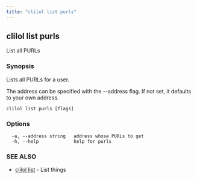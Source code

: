 ```yaml
---
title: "clilol list purls"
---
```

## clilol list purls

List all PURLs

### Synopsis

Lists all PURLs for a user.

The address can be specified with the --address flag. If not set,
it defaults to your own address.

```
clilol list purls [flags]
```

### Options

```
  -a, --address string   address whose PURLs to get
  -h, --help             help for purls
```

### SEE ALSO

* [clilol list](clilol_list.md)	 - List things

